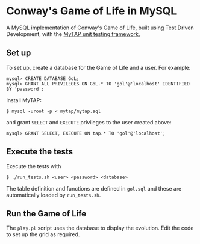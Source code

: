 # Conway's Game of Life in MySQL

A MySQL implementation of Conway's Game of Life, built using Test Driven
Development, with the
[MyTAP unit testing framework.](https://github.com/theory/mytap)

## Set up

To set up, create a database for the Game of Life and a user. For example:

    mysql> CREATE DATABASE GoL;
    mysql> GRANT ALL PRIVILEGES ON GoL.* TO 'gol'@'localhost' IDENTIFIED BY 'password';

Install MyTAP:

    $ mysql -uroot -p < mytap/mytap.sql

and grant `SELECT` and `EXECUTE` privileges to the user created above:

    mysql> GRANT SELECT, EXECUTE ON tap.* TO 'gol'@'localhost';

## Execute the tests

Execute the tests with

    $ ./run_tests.sh <user> <password> <database>

The table definition and functions are defined in `gol.sql` and these are
automatically loaded by `run_tests.sh`.

## Run the Game of Life

The `play.pl` script uses the database to display the evolution. Edit the code
to set up the grid as required.
